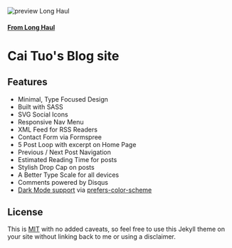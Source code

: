 ![preview Long Haul](/preview.jpg)



#### [From Long Haul](http://brianmaierjr.com/long-haul)

# Cai Tuo's Blog site

## Features

-   Minimal, Type Focused Design
-   Built with SASS
-   SVG Social Icons
-   Responsive Nav Menu
-   XML Feed for RSS Readers
-   Contact Form via Formspree
-   5 Post Loop with excerpt on Home Page
-   Previous / Next Post Navigation
-   Estimated Reading Time for posts
-   Stylish Drop Cap on posts
-   A Better Type Scale for all devices
-   Comments powered by Disqus
-   [Dark Mode support](https://github.com/brianmaierjr/long-haul/blob/master/preview-dark.png) via [prefers-color-scheme](https://developer.mozilla.org/en-US/docs/Web/CSS/@media/prefers-color-scheme)

## License

This is [MIT](LICENSE) with no added caveats, so feel free to use this Jekyll theme on your site without linking back to me or using a disclaimer.   
